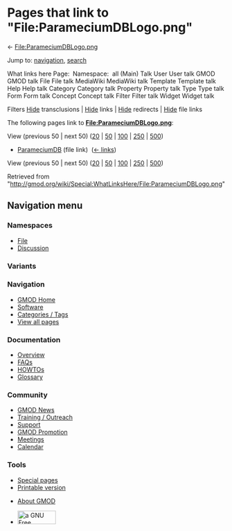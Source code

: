 <div id="mw-page-base" class="noprint">

</div>

<div id="mw-head-base" class="noprint">

</div>

<div id="content" class="mw-body" role="main">

<span id="top"></span>

<div id="mw-js-message" style="display:none;">

</div>



# <span dir="auto">Pages that link to "File:ParameciumDBLogo.png"</span>

<div id="bodyContent">

<div id="contentSub">

←
[File:ParameciumDBLogo.png](/wiki/File:ParameciumDBLogo.png "File:ParameciumDBLogo.png")

</div>

<div id="jump-to-nav" class="mw-jump">

Jump to: [navigation](#mw-navigation), [search](#p-search)

</div>

<div id="mw-content-text">

What links here Page:  Namespace:  all (Main) Talk User User talk GMOD
GMOD talk File File talk MediaWiki MediaWiki talk Template Template talk
Help Help talk Category Category talk Property Property talk Type Type
talk Form Form talk Concept Concept talk Filter Filter talk Widget
Widget talk

Filters
[Hide](/mediawiki/index.php?title=Special:WhatLinksHere/File:ParameciumDBLogo.png&hidetrans=1 "Special:WhatLinksHere/File:ParameciumDBLogo.png")
transclusions \|
[Hide](/mediawiki/index.php?title=Special:WhatLinksHere/File:ParameciumDBLogo.png&hidelinks=1 "Special:WhatLinksHere/File:ParameciumDBLogo.png")
links \|
[Hide](/mediawiki/index.php?title=Special:WhatLinksHere/File:ParameciumDBLogo.png&hideredirs=1 "Special:WhatLinksHere/File:ParameciumDBLogo.png")
redirects \|
[Hide](/mediawiki/index.php?title=Special:WhatLinksHere/File:ParameciumDBLogo.png&hideimages=1 "Special:WhatLinksHere/File:ParameciumDBLogo.png")
file links

The following pages link to
**[File:ParameciumDBLogo.png](/wiki/File:ParameciumDBLogo.png "File:ParameciumDBLogo.png")**:

View (previous 50 \| next 50)
([20](/mediawiki/index.php?title=Special:WhatLinksHere/File:ParameciumDBLogo.png&limit=20 "Special:WhatLinksHere/File:ParameciumDBLogo.png")
\|
[50](/mediawiki/index.php?title=Special:WhatLinksHere/File:ParameciumDBLogo.png&limit=50 "Special:WhatLinksHere/File:ParameciumDBLogo.png")
\|
[100](/mediawiki/index.php?title=Special:WhatLinksHere/File:ParameciumDBLogo.png&limit=100 "Special:WhatLinksHere/File:ParameciumDBLogo.png")
\|
[250](/mediawiki/index.php?title=Special:WhatLinksHere/File:ParameciumDBLogo.png&limit=250 "Special:WhatLinksHere/File:ParameciumDBLogo.png")
\|
[500](/mediawiki/index.php?title=Special:WhatLinksHere/File:ParameciumDBLogo.png&limit=500 "Special:WhatLinksHere/File:ParameciumDBLogo.png"))

- [ParameciumDB](/wiki/ParameciumDB "ParameciumDB") (file link) ‎
  <span class="mw-whatlinkshere-tools">([←
  links](/mediawiki/index.php?title=Special:WhatLinksHere&target=ParameciumDB "Special:WhatLinksHere"))</span>

View (previous 50 \| next 50)
([20](/mediawiki/index.php?title=Special:WhatLinksHere/File:ParameciumDBLogo.png&limit=20 "Special:WhatLinksHere/File:ParameciumDBLogo.png")
\|
[50](/mediawiki/index.php?title=Special:WhatLinksHere/File:ParameciumDBLogo.png&limit=50 "Special:WhatLinksHere/File:ParameciumDBLogo.png")
\|
[100](/mediawiki/index.php?title=Special:WhatLinksHere/File:ParameciumDBLogo.png&limit=100 "Special:WhatLinksHere/File:ParameciumDBLogo.png")
\|
[250](/mediawiki/index.php?title=Special:WhatLinksHere/File:ParameciumDBLogo.png&limit=250 "Special:WhatLinksHere/File:ParameciumDBLogo.png")
\|
[500](/mediawiki/index.php?title=Special:WhatLinksHere/File:ParameciumDBLogo.png&limit=500 "Special:WhatLinksHere/File:ParameciumDBLogo.png"))

</div>

<div class="printfooter">

Retrieved from
"<http://gmod.org/wiki/Special:WhatLinksHere/File:ParameciumDBLogo.png>"

</div>

<div id="catlinks" class="catlinks catlinks-allhidden">

</div>

<div class="visualClear">

</div>

</div>

</div>

<div id="mw-navigation">

## Navigation menu

<div id="mw-head">



<div id="left-navigation">

<div id="p-namespaces" class="vectorTabs" role="navigation"
aria-labelledby="p-namespaces-label">

### Namespaces

- <span id="ca-nstab-image"><a href="/wiki/File:ParameciumDBLogo.png" accesskey="c"
  title="View the file page [c]">File</a></span>
- <span id="ca-talk"><a
  href="/mediawiki/index.php?title=File_talk:ParameciumDBLogo.png&amp;action=edit&amp;redlink=1"
  accesskey="t"
  title="Discussion about the content page [t]">Discussion</a></span>

</div>

<div id="p-variants" class="vectorMenu emptyPortlet" role="navigation"
aria-labelledby="p-variants-label">

### 

### Variants[](#)

<div class="menu">

</div>

</div>

</div>

<div id="right-navigation">





</div>



</div>

</div>

</div>

<div id="mw-panel">

<div id="p-logo" role="banner">

<a href="/wiki/Main_Page"
style="background-image: url(http://gmod.org/images/GMOD-cogs.png);"
title="Visit the main page"></a>

</div>

<div id="p-Navigation" class="portal" role="navigation"
aria-labelledby="p-Navigation-label">

### Navigation

<div class="body">

- <span id="n-GMOD-Home">[GMOD Home](/wiki/Main_Page)</span>
- <span id="n-Software">[Software](/wiki/GMOD_Components)</span>
- <span id="n-Categories-.2F-Tags">[Categories /
  Tags](/wiki/Categories)</span>
- <span id="n-View-all-pages">[View all
  pages](/wiki/Special:AllPages)</span>

</div>

</div>

<div id="p-Documentation" class="portal" role="navigation"
aria-labelledby="p-Documentation-label">

### Documentation

<div class="body">

- <span id="n-Overview">[Overview](/wiki/Overview)</span>
- <span id="n-FAQs">[FAQs](/wiki/Category:FAQ)</span>
- <span id="n-HOWTOs">[HOWTOs](/wiki/Category:HOWTO)</span>
- <span id="n-Glossary">[Glossary](/wiki/Glossary)</span>

</div>

</div>

<div id="p-Community" class="portal" role="navigation"
aria-labelledby="p-Community-label">

### Community

<div class="body">

- <span id="n-GMOD-News">[GMOD News](/wiki/GMOD_News)</span>
- <span id="n-Training-.2F-Outreach">[Training /
  Outreach](/wiki/Training_and_Outreach)</span>
- <span id="n-Support">[Support](/wiki/Support)</span>
- <span id="n-GMOD-Promotion">[GMOD
  Promotion](/wiki/GMOD_Promotion)</span>
- <span id="n-Meetings">[Meetings](/wiki/Meetings)</span>
- <span id="n-Calendar">[Calendar](/wiki/Calendar)</span>

</div>

</div>

<div id="p-tb" class="portal" role="navigation"
aria-labelledby="p-tb-label">

### Tools

<div class="body">

- <span id="t-specialpages"><a href="/wiki/Special:SpecialPages" accesskey="q"
  title="A list of all special pages [q]">Special pages</a></span>
- <span id="t-print"><a
  href="/mediawiki/index.php?title=Special:WhatLinksHere/File:ParameciumDBLogo.png&amp;printable=yes"
  rel="alternate" accesskey="p"
  title="Printable version of this page [p]">Printable version</a></span>

</div>

</div>

</div>

</div>

<div id="footer" role="contentinfo">

- <span id="footer-places-about">[About
  GMOD](/wiki/GMOD:About "GMOD:About")</span>

<!-- -->

- <span id="footer-copyrightico">[<img src="http://www.gnu.org/graphics/gfdl-logo-small.png" width="88"
  height="31" alt="a GNU Free Documentation License" />](http://www.gnu.org/licenses/fdl-1.3.html)</span>


<div style="clear:both">

</div>

</div>
